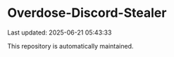 # Overdose-Discord-Stealer

Last updated: 2025-06-21 05:43:33

This repository is automatically maintained.
